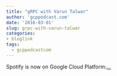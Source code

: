 ```yaml
---
title: "gRPC with Varun Talwar"
author: 'gcppodcast.com'
date: '2016-03-01'
slug: grpc-with-varun-talwar
categories:
- bloglink
tags:
  - gcppodcastcom
---
```


Spotify is now on Google Cloud Platform:[... <i class="fas fa-external-link-alt"></i>](https://www.gcppodcast.com/post/episode-15-grpc-with-varun-tarwal/)

